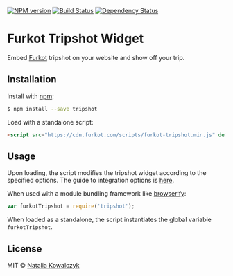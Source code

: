 [![NPM version][npm-image]][npm-url]
[![Build Status][travis-image]][travis-url]
[![Dependency Status][gemnasium-image]][gemnasium-url]

# Furkot Tripshot Widget

Embed [Furkot] tripshot on your website and show off your trip.

## Installation

  Install with [npm]:

```sh
$ npm install --save tripshot
```

  Load with a standalone script:

```html
<script src="https://cdn.furkot.com/scripts/furkot-tripshot.min.js" defer></script>
```

## Usage

  Upon loading, the script modifies the tripshot widget according to the specified options. The guide to integration options is [here][help].

  When used with a module bundling framework like [browserify]:

```javascript
var furkotTripshot = require('tripshot');
```

  When loaded as a standalone, the script instantiates the global variable `furkotTripshot`.

## License

MIT © [Natalia Kowalczyk](https://furkot.com)

[browserify]: http://browserify.org/
[Furkot]: https://trips.furkot.com
[help]: https://help.furkot.com/widgets/embed.html
[npm]: https://www.npmjs.com/

[npm-image]: https://img.shields.io/npm/v/tripshot.svg
[npm-url]: https://npmjs.org/package/tripshot

[travis-url]: https://travis-ci.org/furkot/tripshot
[travis-image]: https://img.shields.io/travis/furkot/tripshot.svg

[gemnasium-image]: https://img.shields.io/gemnasium/furkot/tripshot.svg
[gemnasium-url]: https://gemnasium.com/furkot/tripshot
